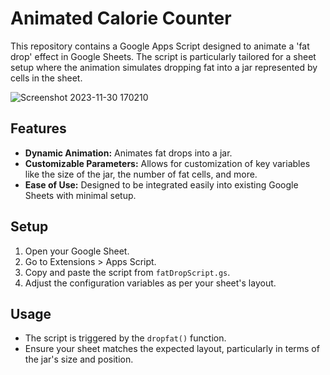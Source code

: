 # Animated Calorie Counter
This repository contains a Google Apps Script designed to animate a 'fat drop' effect in Google Sheets. The script is particularly tailored for a sheet setup where the animation simulates dropping fat into a jar represented by cells in the sheet.

![Screenshot 2023-11-30 170210](https://github.com/IanCKW/AnimatedCalorieCounter/assets/55784952/466ebfdd-63cf-449f-9149-4a50d032fb70)

## Features
- **Dynamic Animation:** Animates fat drops into a jar.
- **Customizable Parameters:** Allows for customization of key variables like the size of the jar, the number of fat cells, and more.
- **Ease of Use:** Designed to be integrated easily into existing Google Sheets with minimal setup.

## Setup
1. Open your Google Sheet.
2. Go to Extensions > Apps Script.
3. Copy and paste the script from `fatDropScript.gs`.
4. Adjust the configuration variables as per your sheet's layout.

## Usage
- The script is triggered by the `dropfat()` function.
- Ensure your sheet matches the expected layout, particularly in terms of the jar's size and position.
